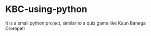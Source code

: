 # KBC-using-python
It is a small python project, similar to a quiz game like Kaun Banega Crorepati 
